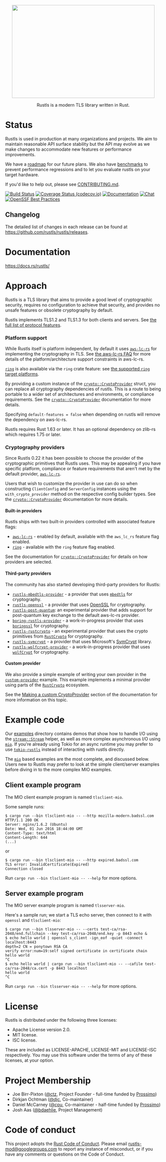 <p align="center">
  <img width="460" height="300" src="https://raw.githubusercontent.com/rustls/rustls/main/admin/rustls-logo-web.png">
</p>

<p align="center">
Rustls is a modern TLS library written in Rust.
</p>

# Status

Rustls is used in production at many organizations and projects. We aim to maintain
reasonable API surface stability but the API may evolve as we make changes to accommodate
new features or performance improvements.

We have a [roadmap](ROADMAP.md) for our future plans. We also have [benchmarks](BENCHMARKING.md) to
prevent performance regressions and to let you evaluate rustls on your target hardware.

If you'd like to help out, please see [CONTRIBUTING.md](CONTRIBUTING.md).

[![Build Status](https://github.com/rustls/rustls/actions/workflows/build.yml/badge.svg?branch=main)](https://github.com/rustls/rustls/actions/workflows/build.yml?query=branch%3Amain)
[![Coverage Status (codecov.io)](https://codecov.io/gh/rustls/rustls/branch/main/graph/badge.svg)](https://codecov.io/gh/rustls/rustls/)
[![Documentation](https://docs.rs/rustls/badge.svg)](https://docs.rs/rustls/)
[![Chat](https://img.shields.io/discord/976380008299917365?logo=discord)](https://discord.gg/MCSB76RU96)
[![OpenSSF Best Practices](https://www.bestpractices.dev/projects/9034/badge)](https://www.bestpractices.dev/projects/9034)

## Changelog

The detailed list of changes in each release can be found at
https://github.com/rustls/rustls/releases.

# Documentation

https://docs.rs/rustls/

# Approach

Rustls is a TLS library that aims to provide a good level of cryptographic security,
requires no configuration to achieve that security, and provides no unsafe features or
obsolete cryptography by default.

Rustls implements TLS1.2 and TLS1.3 for both clients and servers. See [the full
list of protocol features](https://docs.rs/rustls/latest/rustls/manual/_04_features/index.html).

### Platform support

While Rustls itself is platform independent, by default it uses [`aws-lc-rs`] for implementing
the cryptography in TLS.  See [the aws-lc-rs FAQ][aws-lc-rs-platforms-faq] for more details of the
platform/architecture support constraints in aws-lc-rs.

[`ring`] is also available via the `ring` crate feature: see
[the supported `ring` target platforms][ring-target-platforms].

By providing a custom instance of the [`crypto::CryptoProvider`] struct, you
can replace all cryptography dependencies of rustls.  This is a route to being portable
to a wider set of architectures and environments, or compliance requirements.  See the
[`crypto::CryptoProvider`] documentation for more details.

Specifying `default-features = false` when depending on rustls will remove the
dependency on aws-lc-rs.

Rustls requires Rust 1.63 or later. It has an optional dependency on zlib-rs which requires 1.75 or later.

[ring-target-platforms]: https://github.com/briansmith/ring/blob/2e8363b433fa3b3962c877d9ed2e9145612f3160/include/ring-core/target.h#L18-L64
[`crypto::CryptoProvider`]: https://docs.rs/rustls/latest/rustls/crypto/struct.CryptoProvider.html
[`ring`]: https://crates.io/crates/ring
[aws-lc-rs-platforms-faq]: https://aws.github.io/aws-lc-rs/faq.html#can-i-run-aws-lc-rs-on-x-platform-or-architecture
[`aws-lc-rs`]: https://crates.io/crates/aws-lc-rs

### Cryptography providers

Since Rustls 0.22 it has been possible to choose the provider of the cryptographic primitives
that Rustls uses. This may be appealing if you have specific platform, compliance or feature
requirements that aren't met by the default provider, [`aws-lc-rs`].

Users that wish to customize the provider in use can do so when constructing `ClientConfig`
and `ServerConfig` instances using the `with_crypto_provider` method on the respective config
builder types. See the [`crypto::CryptoProvider`] documentation for more details.

#### Built-in providers

Rustls ships with two built-in providers controlled with associated feature flags:

* [`aws-lc-rs`] - enabled by default, available with the `aws_lc_rs` feature flag enabled.
* [`ring`] - available with the `ring` feature flag enabled.

See the documentation for [`crypto::CryptoProvider`] for details on how providers are
selected.

#### Third-party providers

The community has also started developing third-party providers for Rustls:

* [`rustls-mbedtls-provider`] - a provider that uses [`mbedtls`] for cryptography.
* [`rustls-openssl`] - a provider that uses [OpenSSL] for cryptography.
* [`rustls-post-quantum`]: an experimental provider that adds support for post-quantum
key exchange to the default aws-lc-rs provider.
* [`boring-rustls-provider`] - a work-in-progress provider that uses [`boringssl`] for
cryptography.
* [`rustls-rustcrypto`] - an experimental provider that uses the crypto primitives
from [`RustCrypto`] for cryptography.
* [`rustls-symcrypt`] - a provider that uses Microsoft's [SymCrypt] library.
* [`rustls-wolfcrypt-provider`] - a work-in-progress provider that uses [`wolfCrypt`] for cryptography.

[`rustls-mbedtls-provider`]: https://github.com/fortanix/rustls-mbedtls-provider
[`mbedtls`]: https://github.com/Mbed-TLS/mbedtls
[`rustls-openssl`]: https://github.com/tofay/rustls-openssl
[OpenSSL]: https://openssl-library.org/
[`rustls-symcrypt`]: https://github.com/microsoft/rustls-symcrypt
[SymCrypt]: https://github.com/microsoft/SymCrypt
[`boring-rustls-provider`]: https://github.com/janrueth/boring-rustls-provider
[`boringssl`]: https://github.com/google/boringssl
[`rustls-rustcrypto`]: https://github.com/RustCrypto/rustls-rustcrypto
[`RustCrypto`]: https://github.com/RustCrypto
[`rustls-post-quantum`]: https://crates.io/crates/rustls-post-quantum
[`rustls-wolfcrypt-provider`]: https://github.com/wolfSSL/rustls-wolfcrypt-provider
[`wolfCrypt`]: https://www.wolfssl.com/products/wolfcrypt

#### Custom provider

We also provide a simple example of writing your own provider in the [`custom-provider`]
example. This example implements a minimal provider using parts of the [`RustCrypto`]
ecosystem.

See the [Making a custom CryptoProvider] section of the documentation for more information
on this topic.

[`custom-provider`]: https://github.com/rustls/rustls/tree/main/provider-example/
[`RustCrypto`]: https://github.com/RustCrypto
[Making a custom CryptoProvider]: https://docs.rs/rustls/latest/rustls/crypto/struct.CryptoProvider.html#making-a-custom-cryptoprovider

# Example code

Our [examples] directory contains demos that show how to handle I/O using the
[`stream::Stream`] helper, as well as more complex asynchronous I/O using [`mio`].
If you're already using Tokio for an async runtime you may prefer to use
[`tokio-rustls`] instead of interacting with rustls directly.

The [`mio`] based examples are the most complete, and discussed below. Users
new to Rustls may prefer to look at the simple client/server examples before
diving in to the more complex MIO examples.

[examples]: examples/
[`stream::Stream`]: https://docs.rs/rustls/latest/rustls/struct.Stream.html
[`mio`]: https://docs.rs/mio/latest/mio/
[`tokio-rustls`]: https://docs.rs/tokio-rustls/latest/tokio_rustls/

## Client example program

The MIO client example program is named `tlsclient-mio`.

Some sample runs:

```
$ cargo run --bin tlsclient-mio -- --http mozilla-modern.badssl.com
HTTP/1.1 200 OK
Server: nginx/1.6.2 (Ubuntu)
Date: Wed, 01 Jun 2016 18:44:00 GMT
Content-Type: text/html
Content-Length: 644
(...)
```

or

```
$ cargo run --bin tlsclient-mio -- --http expired.badssl.com
TLS error: InvalidCertificate(Expired)
Connection closed
```

Run `cargo run --bin tlsclient-mio -- --help` for more options.

## Server example program

The MIO server example program is named `tlsserver-mio`.

Here's a sample run; we start a TLS echo server, then connect to it with
`openssl` and `tlsclient-mio`:

```
$ cargo run --bin tlsserver-mio -- --certs test-ca/rsa-2048/end.fullchain --key test-ca/rsa-2048/end.key -p 8443 echo &
$ echo hello world | openssl s_client -ign_eof -quiet -connect localhost:8443
depth=2 CN = ponytown RSA CA
verify error:num=19:self signed certificate in certificate chain
hello world
^C
$ echo hello world | cargo run --bin tlsclient-mio -- --cafile test-ca/rsa-2048/ca.cert -p 8443 localhost
hello world
^C
```

Run `cargo run --bin tlsserver-mio -- --help` for more options.

# License

Rustls is distributed under the following three licenses:

- Apache License version 2.0.
- MIT license.
- ISC license.

These are included as LICENSE-APACHE, LICENSE-MIT and LICENSE-ISC
respectively.  You may use this software under the terms of any
of these licenses, at your option.

# Project Membership

- Joe Birr-Pixton ([@ctz], Project Founder - full-time funded by [Prossimo])
- Dirkjan Ochtman ([@djc], Co-maintainer)
- Daniel McCarney ([@cpu], Co-maintainer - half-time funded by [Prossimo])
- Josh Aas ([@bdaehlie], Project Management)

[@ctz]: https://github.com/ctz
[@djc]: https://github.com/djc
[@cpu]: https://github.com/cpu
[@bdaehlie]: https://github.com/bdaehlie
[Prossimo]: https://www.memorysafety.org/initiative/rustls/

# Code of conduct

This project adopts the [Rust Code of Conduct](https://www.rust-lang.org/policies/code-of-conduct).
Please email rustls-mod@googlegroups.com to report any instance of misconduct, or if you
have any comments or questions on the Code of Conduct.
